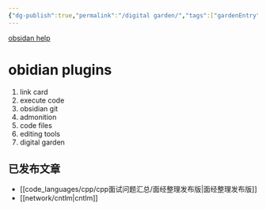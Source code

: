 ```yaml
---
{"dg-publish":true,"permalink":"/digital garden/","tags":["gardenEntry"],"noteIcon":""}
---
```




[obsidan help](https://help.obsidian.md/Obsidian/Index)

# obidian plugins
1. link card
2. execute code
3. obsidian git
4. admonition
5. code files
6. editing tools
7. digital garden


## 已发布文章
- [[code_languages/cpp/cpp面试问题汇总/面经整理发布版\|面经整理发布版]]
- [[network/cntlm\|cntlm]]